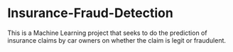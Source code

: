 # Insurance-Fraud-Detection
This is a Machine Learning project that seeks to do the prediction of insurance claims by car owners on whether the claim is legit or fraudulent.
